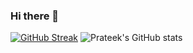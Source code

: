 ### Hi there 👋
[![GitHub Streak](https://streak-stats.demolab.com?user=imprateeksh&theme=radical&hide_border=true&date_format=j%20M%5B%20Y%5D)](https://git.io/streak-stats)  ![Prateek's GitHub stats](https://github-readme-stats.vercel.app/api?username=imprateeksh&show_icons=true&theme=radical)

<!--
**imprateeksh/imprateeksh** is a ✨ _special_ ✨ repository because its `README.md` (this file) appears on your GitHub profile.

Here are some ideas to get you started:

- 🔭 I’m currently working on ...
- 🌱 I’m currently learning ...
- 👯 I’m looking to collaborate on ...
- 🤔 I’m looking for help with ...
- 💬 Ask me about ...
- 📫 How to reach me: ...
- 😄 Pronouns: ...
- ⚡ Fun fact: ...
-->
